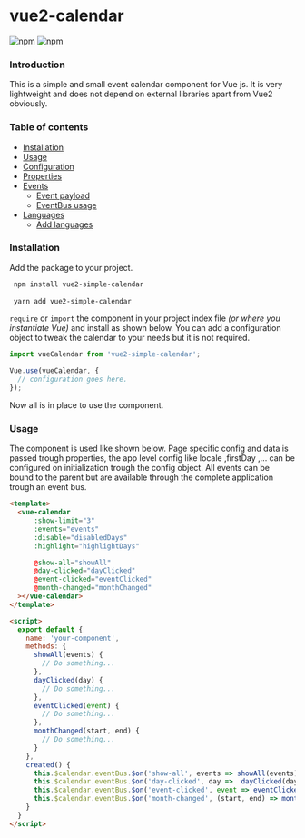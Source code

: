 # vue2-calendar

[![npm](https://img.shields.io/npm/v/vue2-simple-calendar.svg?maxAge=2592000?style=flat-square)]() [![npm](https://img.shields.io/npm/dt/vue2-simple-calendar.svg?maxAge=2592000?style=flat-square)]()

### Introduction
This is a simple and small event calendar component for Vue js. It is very lightweight and does not depend on external libraries apart from Vue2 obviously.

### Table of contents
  * [Installation](#Installation)
  * [Usage](#Usage)
  * [Configuration](./docs/config.md)
  * [Properties](./docs/properties.md)
  * [Events](./docs/events.md#events)
    * [Event payload](./docs/events.md#payload-examples)
    * [EventBus usage](./docs/events.md#eventbus-usage)
  * [Languages](./docs/languages.md)
    * [Add languages](./docs/languages.md#add-languages)

### Installation
Add the package to your project.

```bash
 npm install vue2-simple-calendar
 
 yarn add vue2-simple-calendar
```

`require` or `import` the component in your project index file *(or where you instantiate Vue)* and install as shown below. You can add a configuration object to tweak the calendar to your needs but it is not required.

```javascript
import vueCalendar from 'vue2-simple-calendar';

Vue.use(vueCalendar, {
  // configuration goes here.
});
```

Now all is in place to use the component.

### Usage

The component is used like shown below. Page specific config and data is passed trough properties, the app level config like locale ,firstDay ,... can be configured on initialization trough the config object. All events can be bound to the 
parent but are available through the complete application trough an event bus.

```html
<template>
  <vue-calendar
      :show-limit="3"
      :events="events"
      :disable="disabledDays"
      :highlight="highlightDays"

      @show-all="showAll"
      @day-clicked="dayClicked"
      @event-clicked="eventClicked"
      @month-changed="monthChanged"
  ></vue-calendar>
</template>

<script>
  export default {
    name: 'your-component',
    methods: {
      showAll(events) {
        // Do something...
      },
      dayClicked(day) {
        // Do something...
      },
      eventClicked(event) {
        // Do something...
      },
      monthChanged(start, end) {
        // Do something...
      }
    },
    created() {
      this.$calendar.eventBus.$on('show-all', events => showAll(events));
      this.$calendar.eventBus.$on('day-clicked', day =>  dayClicked(day));
      this.$calendar.eventBus.$on('event-clicked', event => eventClicked(event));
      this.$calendar.eventBus.$on('month-changed', (start, end) => monthChanged(start, end));
    }
  }
</script>
```
